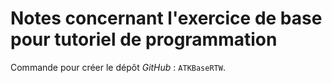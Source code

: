 # Notes concernant l'exercice de base pour tutoriel de programmation

Commande pour créer le dépôt *GitHub* : `ATKBaseRTW`.
